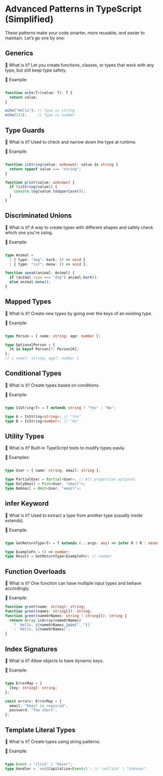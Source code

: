 # Advanced Patterns in TypeScript (Simplified)

These patterns make your code smarter, more reusable, and easier to maintain. Let’s go one by one:

## Generics

🔸 What is it?
Let you create functions, classes, or types that work with any type, but still keep type safety.

🔸 Example:

```ts

function echo<T>(value: T): T {
  return value;
}

echo("Hello"); // Type is string
echo(123);     // Type is number
```

## Type Guards

🔸 What is it?
Used to check and narrow down the type at runtime.

🔸 Example:

```ts

function isString(value: unknown): value is string {
  return typeof value === "string";
}

function print(value: unknown) {
  if (isString(value)) {
    console.log(value.toUpperCase());
  }
}
```

## Discriminated Unions

🔸 What is it?
A way to create types with different shapes and safely check which one you're using.

🔸 Example:

```ts

type Animal = 
  | { type: "dog"; bark: () => void }
  | { type: "cat"; meow: () => void };

function speak(animal: Animal) {
  if (animal.type === "dog") animal.bark();
  else animal.meow();
}
```

## Mapped Types

🔸 What is it?
Create new types by going over the keys of an existing type.

🔸 Example:

```ts

type Person = { name: string; age: number };

type OptionalPerson = {
  [K in keyof Person]?: Person[K];
};
// { name?: string; age?: number }
```

## Conditional Types

🔸 What is it?
Create types based on conditions.

🔸 Example:

```ts

type IsString<T> = T extends string ? "Yes" : "No";

type A = IsString<string>; // "Yes"
type B = IsString<number>; // "No"
```

## Utility Types

🔸 What is it?
Built-in TypeScript tools to modify types easily.

🔸 Examples:

```ts

type User = { name: string; email: string };

type PartialUser = Partial<User>; // All properties optional
type OnlyEmail = Pick<User, "email">;
type NoEmail = Omit<User, "email">;
```

## infer Keyword

🔸 What is it?
Used to extract a type from another type (usually inside extends).

🔸 Example:

```ts

type GetReturnType<T> = T extends (...args: any) => infer R ? R : never;

type ExampleFn = () => number;
type Result = GetReturnType<ExampleFn>; // number
```

## Function Overloads

🔸 What is it?
One function can have multiple input types and behave accordingly.

🔸 Example:

```ts
function greet(name: string): string;
function greet(names: string[]): string;
function greet(nameOrNames: string | string[]): string {
  return Array.isArray(nameOrNames)
    ? `Hello, ${nameOrNames.join(", ")}`
    : `Hello, ${nameOrNames}`;
}
```

## Index Signatures

🔸 What is it?
Allow objects to have dynamic keys.

🔸 Example:

```ts

type ErrorMap = {
  [key: string]: string;
};

const errors: ErrorMap = {
  email: "Email is required",
  password: "Too short",
};
```

## Template Literal Types

🔸 What is it?
Create types using string patterns.

🔸 Example:

```ts

type Event = "click" | "hover";
type Handler = `on${Capitalize<Event>}`; // "onClick" | "onHover"
```
